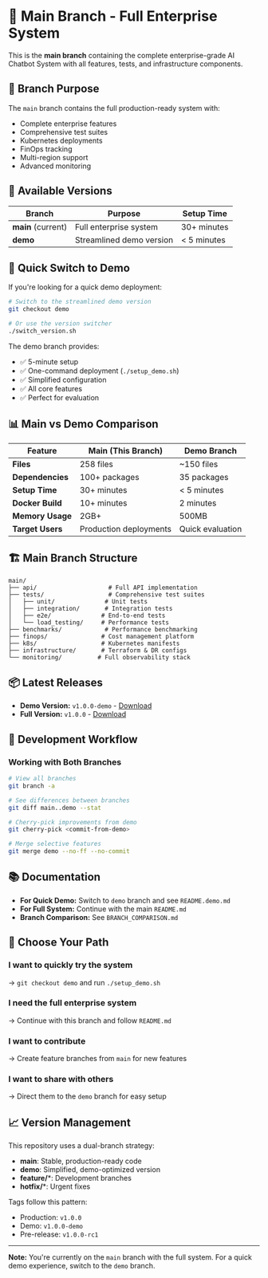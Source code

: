 # 📌 Main Branch - Full Enterprise System

This is the **main branch** containing the complete enterprise-grade AI Chatbot System with all features, tests, and infrastructure components.

## 🎯 Branch Purpose
The `main` branch contains the full production-ready system with:
- Complete enterprise features
- Comprehensive test suites
- Kubernetes deployments
- FinOps tracking
- Multi-region support
- Advanced monitoring

## 🔄 Available Versions

| Branch | Purpose | Setup Time |
|--------|---------|------------|
| **main** (current) | Full enterprise system | 30+ minutes |
| **demo** | Streamlined demo version | < 5 minutes |

## 🚀 Quick Switch to Demo

If you're looking for a quick demo deployment:

```bash
# Switch to the streamlined demo version
git checkout demo

# Or use the version switcher
./switch_version.sh
```

The demo branch provides:
- ✅ 5-minute setup
- ✅ One-command deployment (`./setup_demo.sh`)
- ✅ Simplified configuration
- ✅ All core features
- ✅ Perfect for evaluation

## 📊 Main vs Demo Comparison

| Feature | Main (This Branch) | Demo Branch |
|---------|-------------------|-------------|
| **Files** | 258 files | ~150 files |
| **Dependencies** | 100+ packages | 35 packages |
| **Setup Time** | 30+ minutes | < 5 minutes |
| **Docker Build** | 10+ minutes | 2 minutes |
| **Memory Usage** | 2GB+ | 500MB |
| **Target Users** | Production deployments | Quick evaluation |

## 🏗️ Main Branch Structure

```
main/
├── api/                    # Full API implementation
├── tests/                  # Comprehensive test suites
│   ├── unit/              # Unit tests
│   ├── integration/       # Integration tests
│   ├── e2e/              # End-to-end tests
│   └── load_testing/     # Performance tests
├── benchmarks/            # Performance benchmarking
├── finops/               # Cost management platform
├── k8s/                  # Kubernetes manifests
├── infrastructure/       # Terraform & DR configs
└── monitoring/          # Full observability stack
```

## 📦 Latest Releases

- **Demo Version:** `v1.0.0-demo` - [Download](../../releases/tag/v1.0.0-demo)
- **Full Version:** `v1.0.0` - [Download](../../releases/tag/v1.0.0)

## 🔧 Development Workflow

### Working with Both Branches

```bash
# View all branches
git branch -a

# See differences between branches
git diff main..demo --stat

# Cherry-pick improvements from demo
git cherry-pick <commit-from-demo>

# Merge selective features
git merge demo --no-ff --no-commit
```

## 📚 Documentation

- **For Quick Demo:** Switch to `demo` branch and see `README.demo.md`
- **For Full System:** Continue with the main `README.md`
- **Branch Comparison:** See `BRANCH_COMPARISON.md`

## 🎯 Choose Your Path

### I want to quickly try the system
→ `git checkout demo` and run `./setup_demo.sh`

### I need the full enterprise system
→ Continue with this branch and follow `README.md`

### I want to contribute
→ Create feature branches from `main` for new features

### I want to share with others
→ Direct them to the `demo` branch for easy setup

## 📈 Version Management

This repository uses a dual-branch strategy:
- **main**: Stable, production-ready code
- **demo**: Simplified, demo-optimized version
- **feature/***: Development branches
- **hotfix/***: Urgent fixes

Tags follow this pattern:
- Production: `v1.0.0`
- Demo: `v1.0.0-demo`
- Pre-release: `v1.0.0-rc1`

---

**Note:** You're currently on the `main` branch with the full system. For a quick demo experience, switch to the `demo` branch.